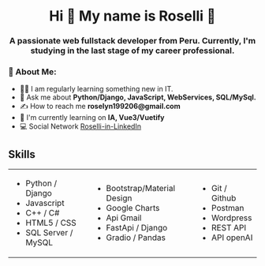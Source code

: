 <div id="header" align="center">
    <h1 align="center">Hi 👋 My name is Roselli 🤗</h1>
    <h3 align="center">A passionate web fullstack developer from Peru. Currently, I'm studying in the last stage of my career professional. </h3>
</div>

### 👩 About Me:

<div>
    <ul>
        <li>👩‍💻 I am regularly learning something new in IT.</li>
        <li>💬 Ask me about <b>Python/Django, JavaScript, WebServices, SQL/MySql.</b></li>
        <li>✍ How to reach me <b>roselyn199206@gmail.com</b></li>
        <li>🌱 I'm currently learning on <b>IA, Vue3/Vuetify</b></li>
        <li>💻 Social Network <a href="https://www.linkedin.com/in/carhuachaguaroselli/">Roselli-in-LinkedIn</a></li>
    </ul>
</div>

## Skills

<table>
    <tr>
        <td>
            <ul>
                <li>Python / Django</li>
                <li>Javascript</li>
                <li>C++ / C#</li>
                <li>HTML5 / CSS</li>
                <li>SQL Server / MySQL</li>
            </ul>
        </td>
        <td>
            <ul>
                <li>Bootstrap/Material Design</li>
                <li>Google Charts</li>
                <li>Api Gmail</li>
                <li>FastApi / Django</li>
                <li>Gradio / Pandas</li>
            </ul>
        </td>
        <td>
            <ul>
                <li>Git / Github</li>
                <li>Postman</li>
                <li>Wordpress</li>
                <li>REST API</li>
                <li>API openAI</li>
            </ul>
        </td>
    </tr>
</table>
